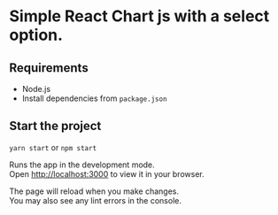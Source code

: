 # Simple React Chart js with a select option.

## Requirements

- Node.js
- Install dependencies from `package.json`

## Start the project

`yarn start` or `npm start`

Runs the app in the development mode.\
Open [http://localhost:3000](http://localhost:3000) to view it in your browser.

The page will reload when you make changes.\
You may also see any lint errors in the console.
